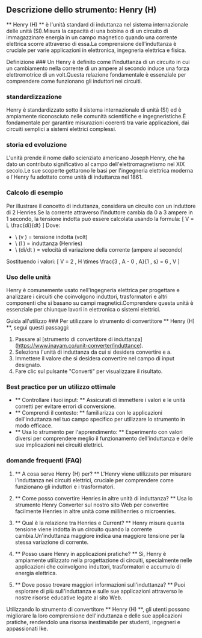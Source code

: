 ## Descrizione dello strumento: Henry (H)

** Henry (H) ** è l'unità standard di induttanza nel sistema internazionale delle unità (SI).Misura la capacità di una bobina o di un circuito di immagazzinare energia in un campo magnetico quando una corrente elettrica scorre attraverso di essa.La comprensione dell'induttanza è cruciale per varie applicazioni in elettronica, ingegneria elettrica e fisica.

Definizione ###
Un Henry è definito come l'induttanza di un circuito in cui un cambiamento nella corrente di un ampere al secondo induce una forza elettromotrice di un volt.Questa relazione fondamentale è essenziale per comprendere come funzionano gli induttori nei circuiti.

### standardizzazione
Henry è standardizzato sotto il sistema internazionale di unità (SI) ed è ampiamente riconosciuto nelle comunità scientifiche e ingegneristiche.È fondamentale per garantire misurazioni coerenti tra varie applicazioni, dai circuiti semplici a sistemi elettrici complessi.

### storia ed evoluzione
L'unità prende il nome dallo scienziato americano Joseph Henry, che ha dato un contributo significativo al campo dell'elettromagnetismo nel XIX secolo.Le sue scoperte gettarono le basi per l'ingegneria elettrica moderna e l'Henry fu adottato come unità di induttanza nel 1861.

### Calcolo di esempio
Per illustrare il concetto di induttanza, considera un circuito con un induttore di 2 Henries.Se la corrente attraverso l'induttore cambia da 0 a 3 ampere in 1 secondo, la tensione indotta può essere calcolata usando la formula:
\[ V = L \frac{di}{dt} \]
Dove:
- \ (v \) = tensione indotta (volt)
- \ (l \) = induttanza (Henries)
- \ (di/dt \) = velocità di variazione della corrente (ampere al secondo)

Sostituendo i valori:
\[ V = 2 \, H \times \frac{3 \, A - 0 \, A}{1 \, s} = 6 \, V \]

### Uso delle unità
Henry è comunemente usato nell'ingegneria elettrica per progettare e analizzare i circuiti che coinvolgono induttori, trasformatori e altri componenti che si basano su campi magnetici.Comprendere questa unità è essenziale per chiunque lavori in elettronica o sistemi elettrici.

Guida all'utilizzo ###
Per utilizzare lo strumento di convertitore ** Henry (H) **, segui questi passaggi:
1. Passare al [strumento di convertitore di induttanza] (https://www.inayam.co/unit-converter/induttance).
2. Seleziona l'unità di induttanza da cui si desidera convertire e a.
3. Immettere il valore che si desidera convertire nel campo di input designato.
4. Fare clic sul pulsante "Converti" per visualizzare il risultato.

### Best practice per un utilizzo ottimale
- ** Controllare i tuoi input: ** Assicurati di immettere i valori e le unità corretti per evitare errori di conversione.
- ** Comprendi il contesto: ** familiarizza con le applicazioni dell'induttanza nel tuo campo specifico per utilizzare lo strumento in modo efficace.
- ** Usa lo strumento per l'apprendimento: ** Esperimento con valori diversi per comprendere meglio il funzionamento dell'induttanza e delle sue implicazioni nei circuiti elettrici.

### domande frequenti (FAQ)

1. ** A cosa serve Henry (H) per? **
L'Henry viene utilizzato per misurare l'induttanza nei circuiti elettrici, cruciale per comprendere come funzionano gli induttori e i trasformatori.

2. ** Come posso convertire Henries in altre unità di induttanza? **
Usa lo strumento Henry Converter sul nostro sito Web per convertire facilmente Henries in altre unità come millihenries o microenries.

3. ** Qual è la relazione tra Henries e Current? **
Henry misura quanta tensione viene indotta in un circuito quando la corrente cambia.Un'induttanza maggiore indica una maggiore tensione per la stessa variazione di corrente.

4. ** Posso usare Henry in applicazioni pratiche? **
Sì, Henry è ampiamente utilizzato nella progettazione di circuiti, specialmente nelle applicazioni che coinvolgono induttori, trasformatori e accumulo di energia elettrica.

5. ** Dove posso trovare maggiori informazioni sull'induttanza? **
Puoi esplorare di più sull'induttanza e sulle sue applicazioni attraverso le nostre risorse educative legate al sito Web.

Utilizzando lo strumento di convertitore ** Henry (H) **, gli utenti possono migliorare la loro comprensione dell'induttanza e delle sue applicazioni pratiche, rendendolo una risorsa inestimabile per studenti, ingegneri e appassionati Ike.